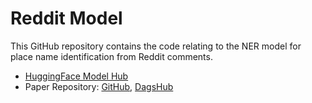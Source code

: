 # Reddit Model

This GitHub repository contains the code relating to the NER model for place name identification from Reddit comments.

* [HuggingFace Model Hub](https://huggingface.co/cjber/reddit-ner-place_names) 
* Paper Repository: [GitHub](https://github.com/cjber/reddit-connectivity), [DagsHub](https://dagshub.com/cjber/reddit-connectivity)
